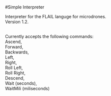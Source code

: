#Simple Interpreter

Interpreter for the FLAIL languge for microdrones. <br>
Version 1.2. <br><br>

Currently accepts the following commands: <br>
Ascend, <br>
Forward, <br>
Backwards, <br>
Left, <br>
Right, <br>
Roll Left, <br>
Roll Right, <br>
Descend, <br>
Wait (seconds), <br>
WaitMili (miliseconds) <br><br>





